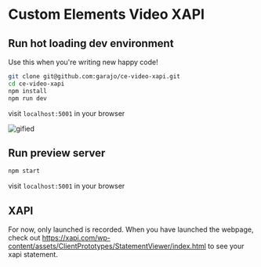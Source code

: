 # Custom Elements Video XAPI

## Run hot loading dev environment

Use this when you're writing new happy code!

```bash
git clone git@github.com:garajo/ce-video-xapi.git
cd ce-video-xapi
npm install
npm run dev
```

visit `localhost:5001` in your browser

![gified](https://user-images.githubusercontent.com/2825366/45721619-91f67180-bb5d-11e8-8676-9624b9805b82.gif)

## Run preview server

```bash
npm start
```
visit `localhost:5001` in your browser

## XAPI

For now, only launched is recorded. When you have launched the webpage, check out https://xapi.com/wp-content/assets/ClientPrototypes/StatementViewer/index.html to see your xapi statement.

